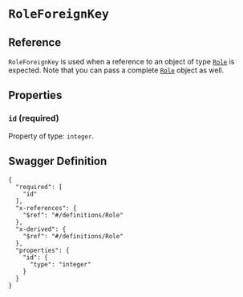 # `RoleForeignKey` #





## Reference ##

`RoleForeignKey` is used when a reference to an object of type [`Role`](./../definitions/Role.mkd) is expected.
Note that you can pass a complete [`Role`](./../definitions/Role.mkd) object as well.


## Properties ##

### `id` (required) ###




Property of type: `integer`.







## Swagger Definition ##

    {
      "required": [
        "id"
      ], 
      "x-references": {
        "$ref": "#/definitions/Role"
      }, 
      "x-derived": {
        "$ref": "#/definitions/Role"
      }, 
      "properties": {
        "id": {
          "type": "integer"
        }
      }
    }

